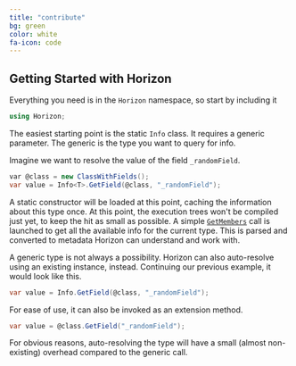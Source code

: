 ```yaml
---
title: "contribute"
bg: green
color: white
fa-icon: code
---
```


## Getting Started with Horizon

Everything you need is in the `Horizon` namespace, so start by including it

```csharp
using Horizon;
```

The easiest starting point is the static `Info` class. It requires a generic parameter. The generic is the type you want to query for info.

Imagine we want to resolve the value of the field `_randomField`.

```csharp
var @class = new ClassWithFields();
var value = Info<T>.GetField(@class, "_randomField");
```

A static constructor will be loaded at this point, caching the information about this type once. At this point, the execution trees won't be compiled just yet, to keep the hit as small as possible. A simple [`GetMembers`](https://msdn.microsoft.com/en-us/library/k2w5ey1e.aspx) call is launched to get all the available info for the current type. This is parsed and converted to metadata Horizon can understand and work with.

A generic type is not always a possibility. Horizon can also auto-resolve using an existing instance, instead. Continuing our previous example, it would look like this.

```csharp
var value = Info.GetField(@class, "_randomField");
```

For ease of use, it can also be invoked as an extension method.

```csharp
var value = @class.GetField("_randomField");
```

For obvious reasons, auto-resolving the type will have a small (almost non-existing) overhead compared to the generic call.
